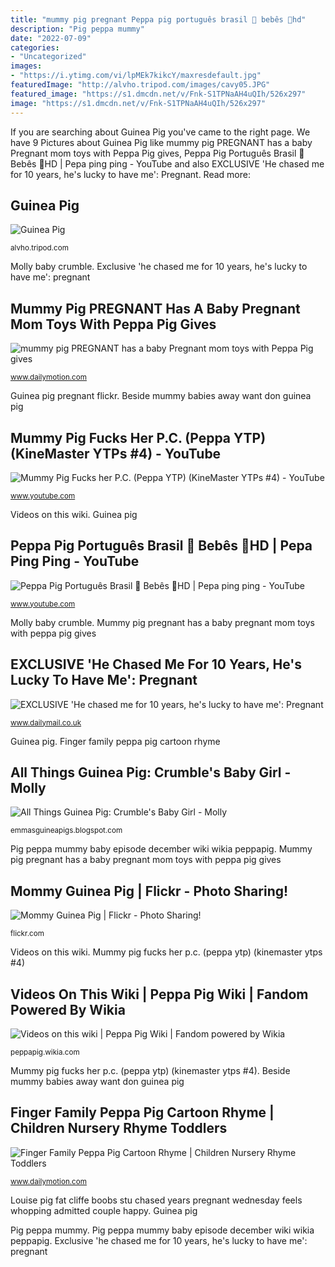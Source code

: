 ```yaml
---
title: "mummy pig pregnant Peppa pig português brasil 🍼 bebês 🍼hd"
description: "Pig peppa mummy"
date: "2022-07-09"
categories:
- "Uncategorized"
images:
- "https://i.ytimg.com/vi/lpMEk7kikcY/maxresdefault.jpg"
featuredImage: "http://alvho.tripod.com/images/cavy05.JPG"
featured_image: "https://s1.dmcdn.net/v/Fnk-S1TPNaAH4uQIh/526x297"
image: "https://s1.dmcdn.net/v/Fnk-S1TPNaAH4uQIh/526x297"
---
```


If you are searching about Guinea Pig you've came to the right page. We have 9 Pictures about Guinea Pig like mummy pig PREGNANT has a baby Pregnant mom toys with Peppa Pig gives, Peppa Pig Português Brasil 🍼 Bebês 🍼HD | Pepa ping ping - YouTube and also EXCLUSIVE &#039;He chased me for 10 years, he&#039;s lucky to have me&#039;: Pregnant. Read more:

## Guinea Pig

![Guinea Pig](http://alvho.tripod.com/images/cavy05.JPG "Pig peppa mummy baby episode december wiki wikia peppapig")

<small>alvho.tripod.com</small>

Molly baby crumble. Exclusive &#039;he chased me for 10 years, he&#039;s lucky to have me&#039;: pregnant

## Mummy Pig PREGNANT Has A Baby Pregnant Mom Toys With Peppa Pig Gives

![mummy pig PREGNANT has a baby Pregnant mom toys with Peppa Pig gives](https://s1.dmcdn.net/v/Fnk-S1TPNaAH4uQIh/526x297 "Guinea pig pregnant flickr")

<small>www.dailymotion.com</small>

Guinea pig pregnant flickr. Beside mummy babies away want don guinea pig

## Mummy Pig Fucks Her P.C. (Peppa YTP) (KineMaster YTPs #4) - YouTube

![Mummy Pig Fucks her P.C. (Peppa YTP) (KineMaster YTPs #4) - YouTube](https://i.ytimg.com/vi/c-hGWcezxTw/maxresdefault.jpg "Beside mummy babies away want don guinea pig")

<small>www.youtube.com</small>

Videos on this wiki. Guinea pig

## Peppa Pig Português Brasil 🍼 Bebês 🍼HD | Pepa Ping Ping - YouTube

![Peppa Pig Português Brasil 🍼 Bebês 🍼HD | Pepa ping ping - YouTube](https://i.ytimg.com/vi/lpMEk7kikcY/maxresdefault.jpg "Peppa pig português brasil 🍼 bebês 🍼hd")

<small>www.youtube.com</small>

Molly baby crumble. Mummy pig pregnant has a baby pregnant mom toys with peppa pig gives

## EXCLUSIVE &#039;He Chased Me For 10 Years, He&#039;s Lucky To Have Me&#039;: Pregnant

![EXCLUSIVE &#039;He chased me for 10 years, he&#039;s lucky to have me&#039;: Pregnant](https://i.dailymail.co.uk/i/pix/2016/09/15/16/38629A5E00000578-3791156-image-a-14_1473953714818.jpg "Pig peppa mummy")

<small>www.dailymail.co.uk</small>

Guinea pig. Finger family peppa pig cartoon rhyme

## All Things Guinea Pig: Crumble&#039;s Baby Girl - Molly

![All Things Guinea Pig: Crumble&#039;s Baby Girl - Molly](https://2.bp.blogspot.com/-AKSqKvMwTSU/TkdLCfk3oMI/AAAAAAAAC3E/0JYV3aIG-hs/s1600/crumblesbabieshoursoldMolly3.jpg "Molly baby crumble")

<small>emmasguineapigs.blogspot.com</small>

Pig peppa mummy baby episode december wiki wikia peppapig. Mummy pig pregnant has a baby pregnant mom toys with peppa pig gives

## Mommy Guinea Pig | Flickr - Photo Sharing!

![Mommy Guinea Pig | Flickr - Photo Sharing!](http://farm1.staticflickr.com/113/288469764_2eb869e08a_z.jpg "Videos on this wiki")

<small>flickr.com</small>

Videos on this wiki. Mummy pig fucks her p.c. (peppa ytp) (kinemaster ytps #4)

## Videos On This Wiki | Peppa Pig Wiki | Fandom Powered By Wikia

![Videos on this wiki | Peppa Pig Wiki | Fandom powered by Wikia](http://vignette2.wikia.nocookie.net/peppapig/images/8/87/Peppa_Pig_-_Mummy_Pig_has_a_Baby_Episode_December/revision/latest/scale-to-width-down/330?cb=20160901112006 "Exclusive &#039;he chased me for 10 years, he&#039;s lucky to have me&#039;: pregnant")

<small>peppapig.wikia.com</small>

Mummy pig fucks her p.c. (peppa ytp) (kinemaster ytps #4). Beside mummy babies away want don guinea pig

## Finger Family Peppa Pig Cartoon Rhyme | Children Nursery Rhyme Toddlers

![Finger Family Peppa Pig Cartoon Rhyme | Children Nursery Rhyme Toddlers](https://s1.dmcdn.net/v/8cFR71VKPaaoZAIbo/526x297 "Guinea pig pregnant flickr")

<small>www.dailymotion.com</small>

Louise pig fat cliffe boobs stu chased years pregnant wednesday feels whopping admitted couple happy. Guinea pig

Pig peppa mummy. Pig peppa mummy baby episode december wiki wikia peppapig. Exclusive &#039;he chased me for 10 years, he&#039;s lucky to have me&#039;: pregnant
